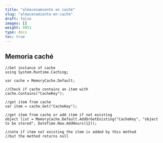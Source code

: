 ```yaml
---
title: "almacenamiento en caché"
slug: "almacenamiento-en-cache"
draft: false
images: []
weight: 9951
type: docs
toc: true
---
```


## Memoria caché
    //Get instance of cache
    using System.Runtime.Caching;

    var cache = MemoryCache.Default;

    //Check if cache contains an item with
    cache.Contains("CacheKey");

    //get item from cache
    var item = cache.Get("CacheKey");

    //get item from cache or add item if not existing
    object list = MemoryCache.Default.AddOrGetExisting("CacheKey", "object to be stored", DateTime.Now.AddHours(12));

    //note if item not existing the item is added by this method
    //but the method returns null

